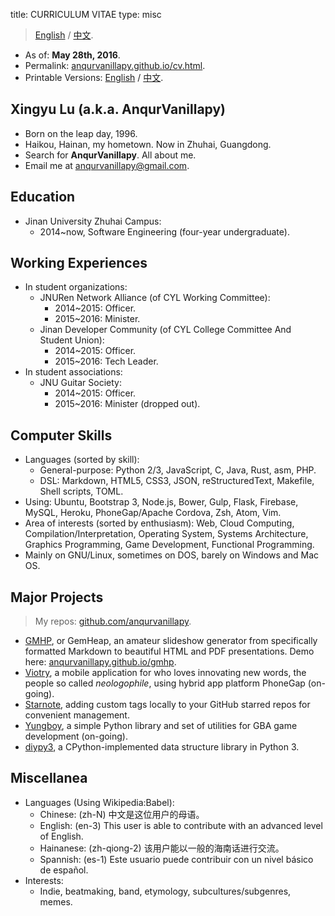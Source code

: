 title:  CURRICULUM VITAE
type:   misc

> [English](cv.html) / [中文](cv-zh_cn.html).

- As of: **May 28th, 2016**.
- Permalink: [anqurvanillapy.github.io/cv.html](https://anqurvanillapy.github.io/cv.html).
- Printable Versions: [English](static/cv.html) / [中文](static/cv-zh_cn.html).

## Xingyu Lu (a.k.a. AnqurVanillapy)

- Born on the leap day, 1996.
- Haikou, Hainan, my hometown. Now in Zhuhai, Guangdong.
- Search for **AnqurVanillapy**. All about me.
- Email me at [anqurvanillapy@gmail.com](mailto:anqurvanillapy@gmail.com).

## Education

- Jinan University Zhuhai Campus:
    + 2014~now, Software Engineering (four-year undergraduate).

## Working Experiences

- In student organizations:
    + JNURen Network Alliance (of CYL Working Committee):
        + 2014~2015: Officer.
        + 2015~2016: Minister.
    + Jinan Developer Community (of CYL College Committee And Student Union):
        + 2014~2015: Officer.
        + 2015~2016: Tech Leader.
- In student associations:
    + JNU Guitar Society:
        + 2014~2015: Officer.
        + 2015~2016: Minister (dropped out).

## Computer Skills

- Languages (sorted by skill):
    + General-purpose: Python 2/3, JavaScript, C, Java, Rust, asm, PHP.
    + DSL: Markdown, HTML5, CSS3, JSON, reStructuredText, Makefile, Shell
    scripts, TOML.
- Using: Ubuntu, Bootstrap 3, Node.js, Bower, Gulp, Flask, Firebase, MySQL,
Heroku, PhoneGap/Apache Cordova, Zsh, Atom, Vim.
- Area of interests (sorted by enthusiasm): Web, Cloud Computing,
Compilation/Interpretation, Operating System, Systems Architecture, Graphics
Programming, Game Development, Functional Programming.
- Mainly on GNU/Linux, sometimes on DOS, barely on Windows and Mac OS.

## Major Projects

> My repos: [github.com/anqurvanillapy](https://github.com/anqurvanillapy?tab=repositories).

- [GMHP](https://github.com/anqurvanillapy/gmhp), or GemHeap, an amateur
slideshow generator from specifically formatted Markdown to beautiful HTML and
PDF presentations. Demo here: [anqurvanillapy.github.io/gmhp](https://anqurvanillapy.github.io/gmhp).
- [Viotry](https://github.com/anqurvanillapy/viotry), a mobile application for
who loves innovating new words, the people so called *neologophile*, using
hybrid app platform PhoneGap (on-going).
- [Starnote](https://github.com/anqurvanillapy/starnote), adding custom tags
locally to your GitHub starred repos for convenient management.
- [Yungboy](https://github.com/anqurvanillapy/yungboy), a simple Python library
and set of utilities for GBA game development (on-going).
- [diypy3](https://github.com/anqurvanillapy/diypy3), a CPython-implemented data
structure library in Python 3.

## Miscellanea

- Languages (Using Wikipedia:Babel):
    + Chinese: (zh-N) 中文是这位用户的母语。
    + English: (en-3) This user is able to contribute with an advanced level of
    English.
    + Hainanese: (zh-qiong-2) 该用户能以一般的海南话进行交流。
    + Spannish: (es-1) Este usuario puede contribuir con un nivel básico de
    español.
- Interests:
    + Indie, beatmaking, band, etymology, subcultures/subgenres, memes.

